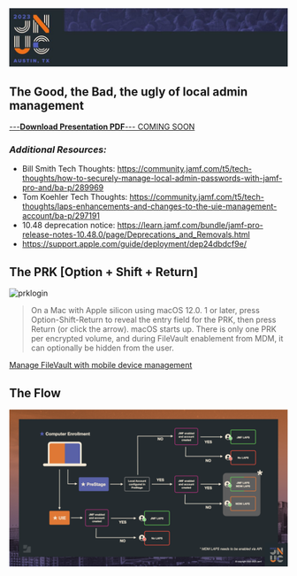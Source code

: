 ![header](img/header.jpg)
## The Good, the Bad, the ugly of local admin management

[---**Download Presentation PDF**--- COMING SOON]()


### *Additional Resources:*

- Bill Smith Tech Thoughts: https://community.jamf.com/t5/tech-thoughts/how-to-securely-manage-local-admin-passwords-with-jamf-pro-and/ba-p/289969
- Tom Koehler Tech Thoughts: https://community.jamf.com/t5/tech-thoughts/laps-enhancements-and-changes-to-the-uie-management-account/ba-p/297191
- 10.48 deprecation notice: https://learn.jamf.com/bundle/jamf-pro-release-notes-10.48.0/page/Deprecations_and_Removals.html
- https://support.apple.com/guide/deployment/dep24dbdcf9e/

## The PRK [Option + Shift + Return]
![prklogin](img/PRKONLY.mp4-animation.gif)

>On a Mac with Apple silicon using macOS 12.0. 1 or later, press Option-Shift-Return to reveal the entry field for the PRK, then press Return (or click the arrow). macOS starts up. There is only one PRK per encrypted volume, and during FileVault enablement from MDM, it can optionally be hidden from the user.

[Manage FileVault with mobile device management](https://support.apple.com/guide/deployment/manage-filevault-with-mdm-dep0a2cb7686/web#:~:text=On%20a%20Mac%20with%20Apple%20silicon%20using%20macOS%2012.0.,be%20hidden%20from%20the%20user.)

## The Flow
![flowchart](img/flow.png)
